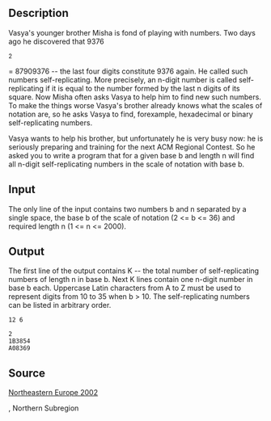 <h2>Description</h2><p>Vasya's younger brother Misha is fond of playing with numbers. Two days ago he discovered that 9376</p><sup>2</sup><p> = 87909376 -- the last four digits constitute 9376 again. He called such numbers self-replicating. More precisely, an n-digit number is called self-replicating if it is equal to the number formed by the last n digits of its square. Now Misha often asks Vasya to help him to find new such numbers. To make the things worse Vasya's brother already knows what the scales of notation are, so he asks Vasya to find, forexample, hexadecimal or binary self-replicating numbers.
</p>Vasya wants to help his brother, but unfortunately he is very busy now: he is seriously preparing and training for the next ACM Regional Contest. So he asked you to write a program that for a given base b and length n will find all n-digit self-replicating numbers in the scale of notation with base b.<h2>Input</h2><p>The only line of the input contains two numbers b and n separated by a single space, the base b of the scale of notation (2 &lt;= b &lt;= 36) and required length n (1 &lt;= n &lt;= 2000).</p><h2>Output</h2><p>The first line of the output contains K -- the total number of self-replicating numbers of length n in base b. Next K lines contain one n-digit number in base b each. Uppercase Latin characters from A to Z must be used to represent digits from 10 to 35 when b &gt; 10. The self-replicating numbers can be listed in arbitrary order.</p><pre><code class="language-input1">12 6</code></pre><pre><code class="language-output1">2
1B3854
A08369</code></pre><h2>Source</h2><a href="searchproblem?field=source&amp;key=Northeastern+Europe+2002">Northeastern Europe 2002</a><p>, Northern Subregion</p>
